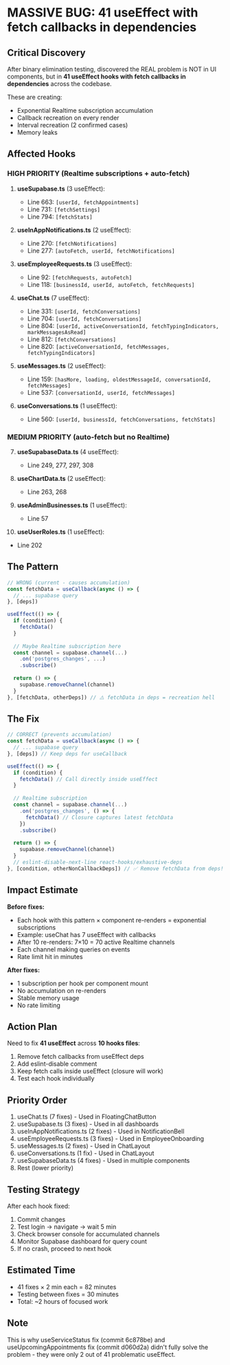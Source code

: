 # MASSIVE BUG: 41 useEffect with fetch callbacks in dependencies

## Critical Discovery

After binary elimination testing, discovered the REAL problem is NOT in UI components,
but in **41 useEffect hooks with fetch callbacks in dependencies** across the codebase.

These are creating:
- Exponential Realtime subscription accumulation
- Callback recreation on every render
- Interval recreation (2 confirmed cases)
- Memory leaks

## Affected Hooks

### HIGH PRIORITY (Realtime subscriptions + auto-fetch)

1. **useSupabase.ts** (3 useEffect):
   - Line 663: `[userId, fetchAppointments]`
   - Line 731: `[fetchSettings]`
   - Line 794: `[fetchStats]`

2. **useInAppNotifications.ts** (2 useEffect):
   - Line 270: `[fetchNotifications]`
   - Line 277: `[autoFetch, userId, fetchNotifications]`

3. **useEmployeeRequests.ts** (3 useEffect):
   - Line 92: `[fetchRequests, autoFetch]`
   - Line 118: `[businessId, userId, autoFetch, fetchRequests]`

4. **useChat.ts** (7 useEffect):
   - Line 331: `[userId, fetchConversations]`
   - Line 704: `[userId, fetchConversations]`
   - Line 804: `[userId, activeConversationId, fetchTypingIndicators, markMessagesAsRead]`
   - Line 812: `[fetchConversations]`
   - Line 820: `[activeConversationId, fetchMessages, fetchTypingIndicators]`

5. **useMessages.ts** (2 useEffect):
   - Line 159: `[hasMore, loading, oldestMessageId, conversationId, fetchMessages]`
   - Line 537: `[conversationId, userId, fetchMessages]`

6. **useConversations.ts** (1 useEffect):
   - Line 560: `[userId, businessId, fetchConversations, fetchStats]`

### MEDIUM PRIORITY (auto-fetch but no Realtime)

7. **useSupabaseData.ts** (4 useEffect):
   - Line 249, 277, 297, 308

8. **useChartData.ts** (2 useEffect):
   - Line 263, 268

9. **useAdminBusinesses.ts** (1 useEffect):
   - Line 57

10. **useUserRoles.ts** (1 useEffect):
   - Line 202

## The Pattern

```typescript
// WRONG (current - causes accumulation)
const fetchData = useCallback(async () => {
  // ... supabase query
}, [deps])

useEffect(() => {
  if (condition) {
    fetchData()
  }
  
  // Maybe Realtime subscription here
  const channel = supabase.channel(...)
    .on('postgres_changes', ...)
    .subscribe()
  
  return () => {
    supabase.removeChannel(channel)
  }
}, [fetchData, otherDeps]) // ⚠️ fetchData in deps = recreation hell
```

## The Fix

```typescript
// CORRECT (prevents accumulation)
const fetchData = useCallback(async () => {
  // ... supabase query
}, [deps]) // Keep deps for useCallback

useEffect(() => {
  if (condition) {
    fetchData() // Call directly inside useEffect
  }
  
  // Realtime subscription
  const channel = supabase.channel(...)
    .on('postgres_changes', () => {
      fetchData() // Closure captures latest fetchData
    })
    .subscribe()
  
  return () => {
    supabase.removeChannel(channel)
  }
  // eslint-disable-next-line react-hooks/exhaustive-deps
}, [condition, otherNonCallbackDeps]) // ✅ Remove fetchData from deps!
```

## Impact Estimate

**Before fixes:**
- Each hook with this pattern × component re-renders = exponential subscriptions
- Example: useChat has 7 useEffect with callbacks
- After 10 re-renders: 7×10 = 70 active Realtime channels
- Each channel making queries on events
- Rate limit hit in minutes

**After fixes:**
- 1 subscription per hook per component mount
- No accumulation on re-renders
- Stable memory usage
- No rate limiting

## Action Plan

Need to fix **41 useEffect** across **10 hooks files**:

1. Remove fetch callbacks from useEffect deps
2. Add eslint-disable comment
3. Keep fetch calls inside useEffect (closure will work)
4. Test each hook individually

## Priority Order

1. useChat.ts (7 fixes) - Used in FloatingChatButton
2. useSupabase.ts (3 fixes) - Used in all dashboards
3. useInAppNotifications.ts (2 fixes) - Used in NotificationBell
4. useEmployeeRequests.ts (3 fixes) - Used in EmployeeOnboarding
5. useMessages.ts (2 fixes) - Used in ChatLayout
6. useConversations.ts (1 fix) - Used in ChatLayout
7. useSupabaseData.ts (4 fixes) - Used in multiple components
8. Rest (lower priority)

## Testing Strategy

After each hook fixed:
1. Commit changes
2. Test login → navigate → wait 5 min
3. Check browser console for accumulated channels
4. Monitor Supabase dashboard for query count
5. If no crash, proceed to next hook

## Estimated Time

- 41 fixes × 2 min each = 82 minutes
- Testing between fixes = 30 minutes
- Total: ~2 hours of focused work

## Note

This is why useServiceStatus fix (commit 6c878be) and useUpcomingAppointments fix (commit d060d2a) 
didn't fully solve the problem - they were only 2 out of 41 problematic useEffect.
